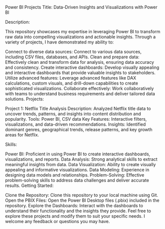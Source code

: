 Power BI Projects
Title: Data-Driven Insights and Visualizations with Power BI

Description:

This repository showcases my expertise in leveraging Power BI to transform raw data into compelling visualizations and actionable insights. Through a variety of projects, I have demonstrated my ability to:

Connect to diverse data sources: Connect to various data sources, including CSV files, databases, and APIs.
Clean and prepare data: Effectively clean and transform data for analysis, ensuring data accuracy and consistency.
Create interactive dashboards: Develop visually appealing and interactive dashboards that provide valuable insights to stakeholders.
Utilize advanced features: Leverage advanced features like DAX calculations, custom visuals, and drill-down capabilities to create sophisticated visualizations.
Collaborate effectively: Work collaboratively with teams to understand business requirements and deliver tailored data solutions.
Projects:

Project 1: Netflix Title Analysis
Description: Analyzed Netflix title data to uncover trends, patterns, and insights into content distribution and popularity.
Tools: Power BI, CSV data
Key Features: Interactive filters, visualizations, and data-driven recommendations.
Insights: Identified dominant genres, geographical trends, release patterns, and key growth areas for Netflix.

Skills:

Power BI: Proficient in using Power BI to create interactive dashboards, visualizations, and reports.
Data Analysis: Strong analytical skills to extract meaningful insights from data.
Data Visualization: Ability to create visually appealing and informative visualizations.
Data Modeling: Experience in designing data models and relationships.
Problem-Solving: Effective problem-solving skills to address data challenges and deliver accurate results.
Getting Started:

Clone the Repository: Clone this repository to your local machine using Git.
Open the PBIX Files: Open the Power BI Desktop files (.pbix) included in the repository.
Explore the Dashboards: Interact with the dashboards to understand their functionality and the insights they provide.
Feel free to explore these projects and modify them to suit your specific needs. I welcome any feedback or questions you may have.
